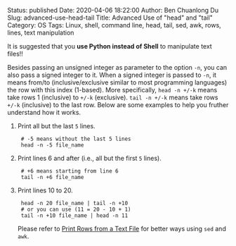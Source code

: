 Status: published
Date: 2020-04-06 18:22:00
Author: Ben Chuanlong Du
Slug: advanced-use-head-tail
Title: Advanced Use of "head" and "tail" 
Category: OS
Tags: Linux, shell, command line, head, tail, sed, awk, rows, lines, text manipulation

It is suggested that you **use Python instead of Shell** to manipulate text files!!

Besides passing an unsigned integer as parameter to the option `-n`, 
you can also pass a signed integer to it.
When a signed integer is passed to `-n`, 
it means from/to (inclusive/exclusive similar to most programming languages) the row with this index (1-based). 
More specifically, 
`head -n +/-k` means take rows 1 (inclusive) to `+/-k` (exclusive).
`tail -n +/-k` means take rows `+/-k` (inclusive) to the last row. 
Below are some examples to help you fruther understand how it works.

1. Print all but the last `5` lines.

        # -5 means without the last 5 lines  
        head -n -5 file_name


2. Print lines 6 and after (i.e., all but the first `5` lines).

        # +6 means starting from line 6  
        tail -n +6 file_name 

3. Print lines 10 to 20.

        head -n 20 file_name | tail -n +10  
        # or you can use (11 = 20 - 10 + 1)
        tail -n +10 file_name | head -n 11

    Please refer to 
    [Print Rows from a Text File](http://www.legendu.net/en/blog/print-rows-from-a-text-file/)
    for better ways using `sed` and `awk`. 
